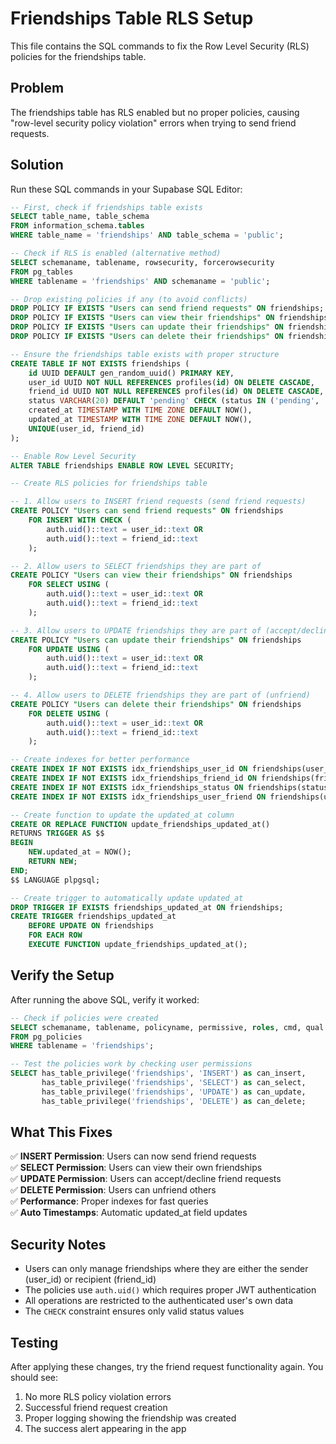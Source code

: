 # Friendships Table RLS Setup

This file contains the SQL commands to fix the Row Level Security (RLS) policies for the friendships table.

## Problem

The friendships table has RLS enabled but no proper policies, causing "row-level security policy violation" errors when trying to send friend requests.

## Solution

Run these SQL commands in your Supabase SQL Editor:

```sql
-- First, check if friendships table exists
SELECT table_name, table_schema
FROM information_schema.tables
WHERE table_name = 'friendships' AND table_schema = 'public';

-- Check if RLS is enabled (alternative method)
SELECT schemaname, tablename, rowsecurity, forcerowsecurity
FROM pg_tables
WHERE tablename = 'friendships' AND schemaname = 'public';

-- Drop existing policies if any (to avoid conflicts)
DROP POLICY IF EXISTS "Users can send friend requests" ON friendships;
DROP POLICY IF EXISTS "Users can view their friendships" ON friendships;
DROP POLICY IF EXISTS "Users can update their friendships" ON friendships;
DROP POLICY IF EXISTS "Users can delete their friendships" ON friendships;

-- Ensure the friendships table exists with proper structure
CREATE TABLE IF NOT EXISTS friendships (
    id UUID DEFAULT gen_random_uuid() PRIMARY KEY,
    user_id UUID NOT NULL REFERENCES profiles(id) ON DELETE CASCADE,
    friend_id UUID NOT NULL REFERENCES profiles(id) ON DELETE CASCADE,
    status VARCHAR(20) DEFAULT 'pending' CHECK (status IN ('pending', 'accepted', 'declined')),
    created_at TIMESTAMP WITH TIME ZONE DEFAULT NOW(),
    updated_at TIMESTAMP WITH TIME ZONE DEFAULT NOW(),
    UNIQUE(user_id, friend_id)
);

-- Enable Row Level Security
ALTER TABLE friendships ENABLE ROW LEVEL SECURITY;

-- Create RLS policies for friendships table

-- 1. Allow users to INSERT friend requests (send friend requests)
CREATE POLICY "Users can send friend requests" ON friendships
    FOR INSERT WITH CHECK (
        auth.uid()::text = user_id::text OR
        auth.uid()::text = friend_id::text
    );

-- 2. Allow users to SELECT friendships they are part of
CREATE POLICY "Users can view their friendships" ON friendships
    FOR SELECT USING (
        auth.uid()::text = user_id::text OR
        auth.uid()::text = friend_id::text
    );

-- 3. Allow users to UPDATE friendships they are part of (accept/decline requests)
CREATE POLICY "Users can update their friendships" ON friendships
    FOR UPDATE USING (
        auth.uid()::text = user_id::text OR
        auth.uid()::text = friend_id::text
    );

-- 4. Allow users to DELETE friendships they are part of (unfriend)
CREATE POLICY "Users can delete their friendships" ON friendships
    FOR DELETE USING (
        auth.uid()::text = user_id::text OR
        auth.uid()::text = friend_id::text
    );

-- Create indexes for better performance
CREATE INDEX IF NOT EXISTS idx_friendships_user_id ON friendships(user_id);
CREATE INDEX IF NOT EXISTS idx_friendships_friend_id ON friendships(friend_id);
CREATE INDEX IF NOT EXISTS idx_friendships_status ON friendships(status);
CREATE INDEX IF NOT EXISTS idx_friendships_user_friend ON friendships(user_id, friend_id);

-- Create function to update the updated_at column
CREATE OR REPLACE FUNCTION update_friendships_updated_at()
RETURNS TRIGGER AS $$
BEGIN
    NEW.updated_at = NOW();
    RETURN NEW;
END;
$$ LANGUAGE plpgsql;

-- Create trigger to automatically update updated_at
DROP TRIGGER IF EXISTS friendships_updated_at ON friendships;
CREATE TRIGGER friendships_updated_at
    BEFORE UPDATE ON friendships
    FOR EACH ROW
    EXECUTE FUNCTION update_friendships_updated_at();
```

## Verify the Setup

After running the above SQL, verify it worked:

```sql
-- Check if policies were created
SELECT schemaname, tablename, policyname, permissive, roles, cmd, qual
FROM pg_policies
WHERE tablename = 'friendships';

-- Test the policies work by checking user permissions
SELECT has_table_privilege('friendships', 'INSERT') as can_insert,
       has_table_privilege('friendships', 'SELECT') as can_select,
       has_table_privilege('friendships', 'UPDATE') as can_update,
       has_table_privilege('friendships', 'DELETE') as can_delete;
```

## What This Fixes

✅ **INSERT Permission**: Users can now send friend requests  
✅ **SELECT Permission**: Users can view their own friendships  
✅ **UPDATE Permission**: Users can accept/decline friend requests  
✅ **DELETE Permission**: Users can unfriend others  
✅ **Performance**: Proper indexes for fast queries  
✅ **Auto Timestamps**: Automatic updated_at field updates

## Security Notes

- Users can only manage friendships where they are either the sender (user_id) or recipient (friend_id)
- The policies use `auth.uid()` which requires proper JWT authentication
- All operations are restricted to the authenticated user's own data
- The `CHECK` constraint ensures only valid status values

## Testing

After applying these changes, try the friend request functionality again. You should see:

1. No more RLS policy violation errors
2. Successful friend request creation
3. Proper logging showing the friendship was created
4. The success alert appearing in the app
